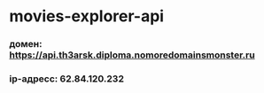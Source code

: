 # movies-explorer-api

### домен: https://api.th3arsk.diploma.nomoredomainsmonster.ru

### ip-адресс: 62.84.120.232
